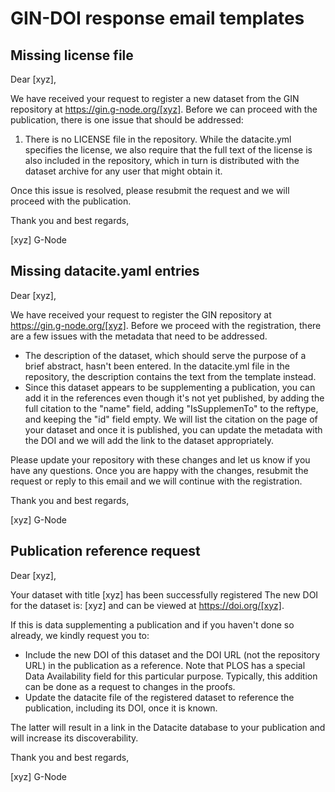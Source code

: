 # GIN-DOI response email templates

## Missing license file

Dear [xyz],

We have received your request to register a new dataset from the GIN repository at https://gin.g-node.org/[xyz]. Before we can proceed with the publication, there is one issue that should be addressed:

1. There is no LICENSE file in the repository. While the datacite.yml specifies the license, we also require that the full text of the license is also included in the repository, which in turn is distributed with the dataset archive for any user that might obtain it.

Once this issue is resolved, please resubmit the request and we will proceed with the publication.

Thank you and best regards,

[xyz]
G-Node


## Missing datacite.yaml entries

Dear [xyz],

We have received your request to register the GIN repository at https://gin.g-node.org/[xyz].  Before we proceed with the registration, there are a few issues with the metadata that need to be addressed.

- The description of the dataset, which should serve the purpose of a brief abstract, hasn't been entered. In the datacite.yml file in the repository, the description contains the text from the template instead.
- Since this dataset appears to be supplementing a publication, you can add it in the references even though it's not yet published, by adding the full citation to the "name" field, adding "IsSupplemenTo" to the reftype, and keeping the "id" field empty. We will list the citation on the page of your dataset and once it is published, you can update the metadata with the DOI and we will add the link to the dataset appropriately.

Please update your repository with these changes and let us know if you have any questions. Once you are happy with the changes, resubmit the request or reply to this email and we will continue with the registration.

Thank you and best regards,

[xyz]
G-Node


## Publication reference request

Dear [xyz],

Your dataset with title
[xyz]
has been successfully registered
The new DOI for the dataset is: [xyz] and can be viewed at https://doi.org/[xyz].

If this is data supplementing a publication and if you haven't done so already, we kindly request you to:
- Include the new DOI of this dataset and the DOI URL (not the repository URL) in the publication as a reference. Note that PLOS has a special Data Availability field for this particular purpose. Typically, this addition can be done as a request to changes in the proofs.
- Update the datacite file of the registered dataset to reference the publication, including its DOI, once it is known.

The latter will result in a link in the Datacite database to your publication and will increase its discoverability.

Thank you and best regards,

[xyz]
G-Node
